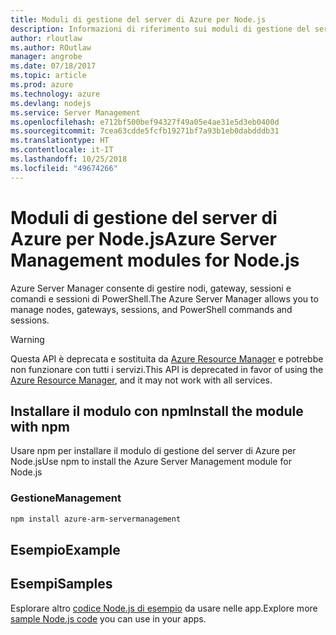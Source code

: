 ```yaml
---
title: Moduli di gestione del server di Azure per Node.js
description: Informazioni di riferimento sui moduli di gestione del server di Azure per Node.js
author: rloutlaw
ms.author: ROutlaw
manager: angrobe
ms.date: 07/18/2017
ms.topic: article
ms.prod: azure
ms.technology: azure
ms.devlang: nodejs
ms.service: Server Management
ms.openlocfilehash: e712bf500bef94327f49a05e4ae31e5d3eb0400d
ms.sourcegitcommit: 7cea63cdde5fcfb19271bf7a93b1eb0dabdddb31
ms.translationtype: HT
ms.contentlocale: it-IT
ms.lasthandoff: 10/25/2018
ms.locfileid: "49674266"
---
```

# <a name="azure-server-management-modules-for-nodejs"></a><span data-ttu-id="80277-103">Moduli di gestione del server di Azure per Node.js</span><span class="sxs-lookup"><span data-stu-id="80277-103">Azure Server Management modules for Node.js</span></span>

<span data-ttu-id="80277-104">Azure Server Manager consente di gestire nodi, gateway, sessioni e comandi e sessioni di PowerShell.</span><span class="sxs-lookup"><span data-stu-id="80277-104">The Azure Server Manager allows you to manage nodes, gateways, sessions, and PowerShell commands and sessions.</span></span>

> [!WARNING]
> <span data-ttu-id="80277-105">Questa API è deprecata e sostituita da [Azure Resource Manager](/javascript/api/overview/azure/resources) e potrebbe non funzionare con tutti i servizi.</span><span class="sxs-lookup"><span data-stu-id="80277-105">This API is deprecated in favor of using the [Azure Resource Manager](/javascript/api/overview/azure/resources), and it may not work with all services.</span></span>

## <a name="install-the-module-with-npm"></a><span data-ttu-id="80277-106">Installare il modulo con npm</span><span class="sxs-lookup"><span data-stu-id="80277-106">Install the module with npm</span></span>

<span data-ttu-id="80277-107">Usare npm per installare il modulo di gestione del server di Azure per Node.js</span><span class="sxs-lookup"><span data-stu-id="80277-107">Use npm to install the Azure Server Management module for Node.js</span></span>

### <a name="management"></a><span data-ttu-id="80277-108">Gestione</span><span class="sxs-lookup"><span data-stu-id="80277-108">Management</span></span>

```bash
npm install azure-arm-servermanagement
```

## <a name="example"></a><span data-ttu-id="80277-109">Esempio</span><span class="sxs-lookup"><span data-stu-id="80277-109">Example</span></span>

## <a name="samples"></a><span data-ttu-id="80277-110">Esempi</span><span class="sxs-lookup"><span data-stu-id="80277-110">Samples</span></span>

<span data-ttu-id="80277-111">Esplorare altro [codice Node.js di esempio](https://azure.microsoft.com/resources/samples/?platform=nodejs) da usare nelle app.</span><span class="sxs-lookup"><span data-stu-id="80277-111">Explore more [sample Node.js code](https://azure.microsoft.com/resources/samples/?platform=nodejs) you can use in your apps.</span></span>